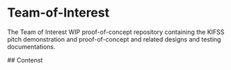 # Team-of-Interest
The Team of Interest WIP proof-of-concept repository containing the KIFSS pitch demonstration and proof-of-concept and related designs and testing documentations. <br>

## Contenst

